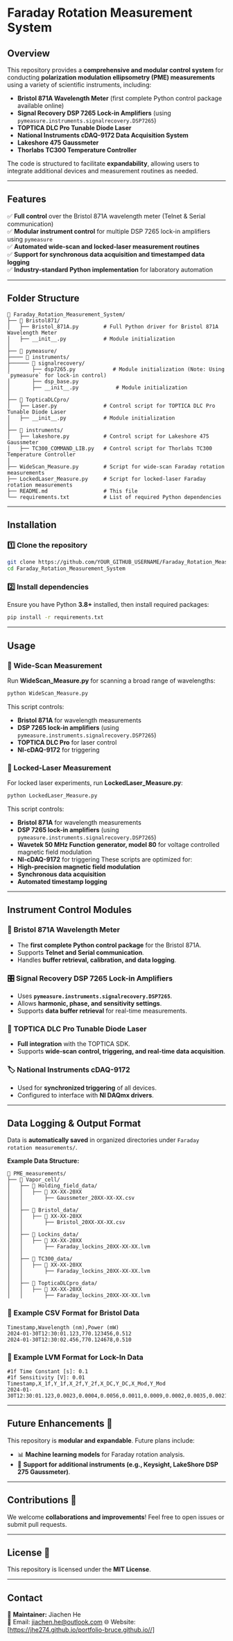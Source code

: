 # Faraday Rotation Measurement System

## Overview
This repository provides a **comprehensive and modular control system** for conducting **polarization modulation ellipsometry (PME) measurements** using a variety of scientific instruments, including:
- **Bristol 871A Wavelength Meter** (first complete Python control package available online)
- **Signal Recovery DSP 7265 Lock-in Amplifiers** (using `pymeasure.instruments.signalrecovery.DSP7265`)
- **TOPTICA DLC Pro Tunable Diode Laser**
- **National Instruments cDAQ-9172 Data Acquisition System**
- **Lakeshore 475 Gaussmeter**
- **Thorlabs TC300 Temperature Controller**

The code is structured to facilitate **expandability**, allowing users to integrate additional devices and measurement routines as needed.

---
## Features
✅ **Full control** over the Bristol 871A wavelength meter (Telnet & Serial communication)  
✅ **Modular instrument control** for multiple DSP 7265 lock-in amplifiers using `pymeasure`  
✅ **Automated wide-scan and locked-laser measurement routines**  
✅ **Support for synchronous data acquisition and timestamped data logging**  
✅ **Industry-standard Python implementation** for laboratory automation  

---
## Folder Structure
```plaintext
📂 Faraday_Rotation_Measurement_System/
├── 📂 Bristol871/
│   ├── Bristol_871A.py        # Full Python driver for Bristol 871A Wavelength Meter
│   ├── __init__.py            # Module initialization
│
├── 📂 pymeasure/
├──── 📂 instruments/
├────── 📂 signalrecovery/
│       ├── dsp7265.py            # Module initialization (Note: Using `pymeasure` for lock-in control)
│       ├── dsp_base.py
│       ├── __init__.py            # Module initialization
│
├── 📂 TopticaDLCpro/
│   ├── Laser.py               # Control script for TOPTICA DLC Pro Tunable Diode Laser
│   ├── __init__.py            # Module initialization
│
├── 📂 instruments/
│   ├── lakeshore.py           # Control script for Lakeshore 475 Gaussmeter
│   ├── TC300_COMMAND_LIB.py   # Control script for Thorlabs TC300 Temperature Controller
│
├── WideScan_Measure.py        # Script for wide-scan Faraday rotation measurements
├── LockedLaser_Measure.py     # Script for locked-laser Faraday rotation measurements
├── README.md                  # This file
└── requirements.txt           # List of required Python dependencies
```

---
## Installation
### 1️⃣ Clone the repository
```bash
git clone https://github.com/YOUR_GITHUB_USERNAME/Faraday_Rotation_Measurement_System.git
cd Faraday_Rotation_Measurement_System
```

### 2️⃣ Install dependencies
Ensure you have Python **3.8+** installed, then install required packages:
```bash
pip install -r requirements.txt
```

---
## Usage
### 🔹 Wide-Scan Measurement
Run **WideScan_Measure.py** for scanning a broad range of wavelengths:
```bash
python WideScan_Measure.py
```
This script controls:
- **Bristol 871A** for wavelength measurements
- **DSP 7265 lock-in amplifiers** (using `pymeasure.instruments.signalrecovery.DSP7265`)
- **TOPTICA DLC Pro** for laser control
- **NI-cDAQ-9172** for triggering

### 🔹 Locked-Laser Measurement
For locked laser experiments, run **LockedLaser_Measure.py**:
```bash
python LockedLaser_Measure.py
```
This script controls:
- **Bristol 871A** for wavelength measurements
- **DSP 7265 lock-in amplifiers** (using `pymeasure.instruments.signalrecovery.DSP7265`)
- **Wavetek 50 MHz Function generator, model 80** for voltage controlled magnetic field modulation
- **NI-cDAQ-9172** for triggering
These scripts are optimized for:
- **High-precision magnetic field modulation**
- **Synchronous data acquisition**
- **Automated timestamp logging**

---
## Instrument Control Modules
### 📡 **Bristol 871A Wavelength Meter**
- The **first complete Python control package** for the Bristol 871A.
- Supports **Telnet and Serial communication**.
- Handles **buffer retrieval, calibration, and data logging**.

### 🎛 **Signal Recovery DSP 7265 Lock-in Amplifiers**
- Uses **`pymeasure.instruments.signalrecovery.DSP7265`**.
- Allows **harmonic, phase, and sensitivity settings**.
- Supports **data buffer retrieval** for real-time measurements.

### 🔬 **TOPTICA DLC Pro Tunable Diode Laser**
- **Full integration** with the TOPTICA SDK.
- Supports **wide-scan control, triggering, and real-time data acquisition**.

### 🏷 **National Instruments cDAQ-9172**
- Used for **synchronized triggering** of all devices.
- Configured to interface with **NI DAQmx drivers**.

---
## Data Logging & Output Format
Data is **automatically saved** in organized directories under `Faraday rotation measurements/`.

**Example Data Structure:**
```plaintext
📂 PME_measurements/
├── 📂 Vapor_cell/
│   ├── 📂 Holding_field_data/
│   │   ├── 📂 XX-XX-20XX
│   │       ├── Gaussmeter_20XX-XX-XX.csv
│   │
│   ├── 📂 Bristol_data/
│   │   ├── 📂 XX-XX-20XX
│   │       ├── Bristol_20XX-XX-XX.csv
│   │
│   ├── 📂 Lockins_data/
│   │   ├── 📂 XX-XX-20XX
│   │       ├── Faraday_lockins_20XX-XX-XX.lvm
│   │
│   ├── 📂 TC300_data/
│   │   ├── 📂 XX-XX-20XX
│   │       ├── Faraday_lockins_20XX-XX-XX.lvm
│   │
│   ├── 📂 TopticaDLCpro_data/
│   │   ├── 📂 XX-XX-20XX
│   │       ├── Faraday_lockins_20XX-XX-XX.lvm
```

### 📑 Example CSV Format for Bristol Data
```csv
Timestamp,Wavelength (nm),Power (mW)
2024-01-30T12:30:01.123,770.123456,0.512
2024-01-30T12:30:02.456,770.124678,0.510
```

### 📑 Example LVM Format for Lock-In Data
```csv
#1f Time Constant [s]: 0.1
#1f Sensitivity [V]: 0.01
Timestamp,X_1f,Y_1f,X_2f,Y_2f,X_DC,Y_DC,X_Mod,Y_Mod
2024-01-30T12:30:01.123,0.0023,0.0004,0.0056,0.0011,0.0009,0.0002,0.0035,0.0021
```

---
## Future Enhancements 🚀
This repository is **modular and expandable**. Future plans include:
- 📊 **Machine learning models** for Faraday rotation analysis.
- 🔄 **Support for additional instruments (e.g., Keysight, LakeShore DSP 275 Gaussmeter)**.

---
## Contributions 🤝
We welcome **collaborations and improvements**! Feel free to open issues or submit pull requests.

---
## License 📜
This repository is licensed under the **MIT License**.

---
## Contact
🔬 **Maintainer:** Jiachen He  
📧 Email: jiachen.he@outlook.com
🌐 Website: [https://jhe274.github.io/portfolio-bruce.github.io//]

